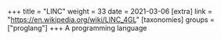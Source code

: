 +++
title = "LINC"
weight = 33
date = 2021-03-06
[extra]
link = "https://en.wikipedia.org/wiki/LINC_4GL"
[taxonomies]
groups = ["proglang"]
+++
A programming language


